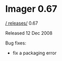 # Imager 0.67

[ / ](..) [releases/](./) 0.67

Released 12 Dec 2008

Bug fixes:

- fix a packaging error